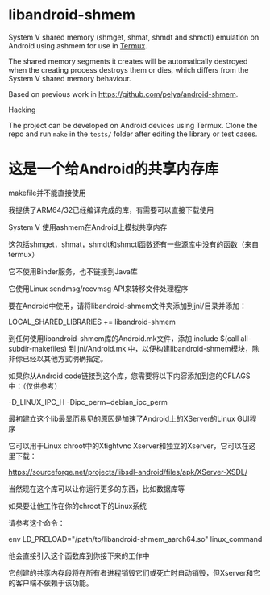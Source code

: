 libandroid-shmem
================
System V shared memory (shmget, shmat, shmdt and shmctl) emulation on Android using ashmem for use in [Termux](https://termux.com/).

The shared memory segments it creates will be automatically destroyed when the creating process destroys them or dies, which differs from the System V shared memory behaviour.

Based on previous work in https://github.com/pelya/android-shmem.

Hacking

The project can be developed on Android devices using Termux. Clone the repo and run `make` in the `tests/` folder after editing the library or test cases.


这是一个给Android的共享内存库
=======

makefile并不能直接使用

我提供了ARM64/32已经编译完成的库，有需要可以直接下载使用


System V 使用ashmem在Android上模拟共享内存

这包括shmget，shmat，shmdt和shmctl函数还有一些源库中没有的函数（来自termux）

它不使用Binder服务，也不链接到Java库

它使用Linux sendmsg/recvmsg API来转移文件处理程序


要在Android中使用，请将libandroid-shmem文件夹添加到jni/目录并添加：

LOCAL_SHARED_LIBRARIES += libandroid-shmem

到任何使用libandroid-shmem库的Android.mk文件，添加 include $(call all-subdir-makefiles) 到 jni/Android.mk 中，以便构建libandroid-shmem模块，除非你已经以其他方式明确指定。


如果你从Android code链接到这个库，您需要将以下内容添加到您的CFLAGS中：（仅供参考）

-D_LINUX_IPC_H -Dipc_perm=debian_ipc_perm


最初建立这个lib最显而易见的原因是加速了Android上的XServer的Linux GUI程序

它可以用于Linux chroot中的Xtightvnc Xserver和独立的Xserver，它可以在这里下载：

https://sourceforge.net/projects/libsdl-android/files/apk/XServer-XSDL/

当然现在这个库可以让你运行更多的东西，比如数据库等


如果要让他工作在你的chroot下的Linux系统


请参考这个命令：


env LD_PRELOAD="/path/to/libandroid-shmem_aarch64.so" linux_command


他会直接引入这个函数库到你接下来的工作中

它创建的共享内存段将在所有者进程销毁它们或死亡时自动销毁，但Xserver和它的客户端不依赖于该功能。


